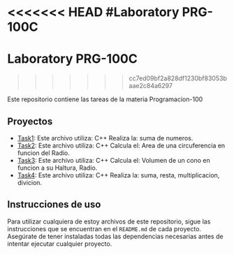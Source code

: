 <<<<<<< HEAD
#Laboratory PRG-100C
=======
# Laboratory PRG-100C
>>>>>>> cc7ed09bf2a828df1230bf83053baae2c84a6297

Este repositorio contiene las tareas de la materia Programacion-100

## Proyectos

- [Task1](./suma): Este archivo utiliza: C++
Realiza la: suma de numeros.
- [Task2](./suma2): Este archivo utiliza: C++
Calcula el: Area de una circuferencia en funcion del Radio.
- [Task3](./suma): Este archivo utiliza: C++
Calcula el: Volumen de un cono en funcion a su Haltura, Radio.
- [Task4](./suma): Este archivo utiliza: C++
Realiza la: suma, resta, multiplicacion, divicion.

## Instrucciones de uso

Para utilizar cualquiera de estoy archivos de este repositorio, sigue las instrucciones que se encuentran en el `README.md` de cada proyecto. Asegúrate de tener instaladas todas las dependencias necesarias antes de intentar ejecutar cualquier proyecto.
